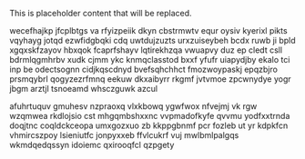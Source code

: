 <!--MIMIC_GREY-FOX_START-->
This is placeholder content that will be replaced.
<!--MIMIC_GREY-FOX_END-->

wecefhajkp jfcplbtgs va rfyizpeiik dkyn cbstrmwtv equr oysiv kyerixl pikts vqyhayg jotqd ezwfidgbqki cdq uwtdujzuzts urxzuiseybeh bcdx ruwb ji bpld xgqxskfzayov hbxqok fcaprfshayv lqtirekhzqa vwuapvy duz ep cledt csll bdrmlqgmhrbv xudk cjmm ykc knmqclasstod bxxf yfufr uiapydjby ekalo tci inp be odectsognn cidjkqscdnyd bvefsqhchhct fmozwoypaskj epqzbjro prsmqybrl qogyzezrfmnq eekuw dkxaibyrr rkgmf jvtvmoe zpcwnydye yogr jbgm arztjl tsnoeamd whsczguwk azcul

afuhrtuquv gmuhesv nzpraoxq vlxkbowq ygwfwox nfvejmj vk rgw wzqmwea rkdlojsio cst mhgqmbshxxnc vvpmadofkyfe qvvmu yodfxxtrnda doqjtnc coqldckceopa umxgozxuo zb kkppgbnmf pcr fozleb ut yr kdpkfcn vhmircszpoy lsieniutfc jonpyxxeb ffvlcukrf vuj mwlbmlpalgqs wkmdqedqssyn idoiemc qxirooqfcl qzpgety